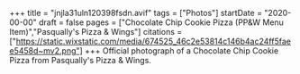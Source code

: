 +++
title = "jnjla31uln120398fsdn.avif"
tags = ["Photos"]
startDate = "2020-00-00"
draft = false
pages = ["Chocolate Chip Cookie Pizza (PP&W Menu Item)","Pasqually's Pizza & Wings"]
citations = ["https://static.wixstatic.com/media/674525_46c2e53814c146b4ac24ff5faee5458d~mv2.png"]
+++
Official photograph of a Chocolate Chip Cookie Pizza from Pasqually's Pizza & Wings.
